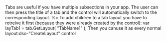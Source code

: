 Tabs are useful if you have multiple subsections in your app. The user can then press the title of a tab and the control will automatically switch to the corresponding layout.
%c
To add children to a tab layout you have to retreive it first (because they were already created by the control):
<js>var layTab1 = tab.GetLayout( "TabName1" );</js>
Then you canuse it as every normal layout:dso-"CreateLayout" control